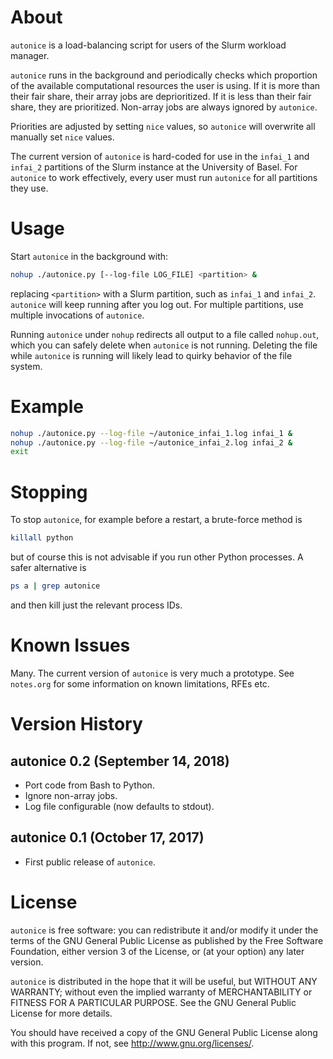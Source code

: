 # About

`autonice` is a load-balancing script for users of the Slurm workload
manager.

`autonice` runs in the background and periodically checks which
proportion of the available computational resources the user is using.
If it is more than their fair share, their array jobs are deprioritized.
If it is less than their fair share, they are prioritized. Non-array
jobs are always ignored by `autonice`.

Priorities are adjusted by setting `nice` values, so `autonice` will
overwrite all manually set `nice` values.

The current version of `autonice` is hard-coded for use in the `infai_1`
and `infai_2` partitions of the Slurm instance at the University of
Basel. For `autonice` to work effectively, every user must run
`autonice` for all partitions they use.

# Usage

Start `autonice` in the background with:

```bash
nohup ./autonice.py [--log-file LOG_FILE] <partition> &
```
replacing ```<partition>``` with a Slurm partition, such as `infai_1`
and `infai_2`. `autonice` will keep running after you log out.
For multiple partitions, use multiple invocations of `autonice`.

Running `autonice` under `nohup` redirects all output to a file called
`nohup.out`, which you can safely delete when `autonice` is not
running. Deleting the file while `autonice` is running will likely lead
to quirky behavior of the file system.

# Example

```bash
nohup ./autonice.py --log-file ~/autonice_infai_1.log infai_1 &
nohup ./autonice.py --log-file ~/autonice_infai_2.log infai_2 &
exit
```
# Stopping

To stop `autonice`, for example before a restart, a brute-force
method is

```bash
killall python
```

but of course this is not advisable if you run other Python processes.
A safer alternative is

```bash
ps a | grep autonice
```
and then kill just the relevant process IDs.

# Known Issues

Many. The current version of `autonice` is very much a prototype.
See `notes.org` for some information on known limitations, RFEs etc.

# Version History

## autonice 0.2 (September 14, 2018)
- Port code from Bash to Python.
- Ignore non-array jobs.
- Log file configurable (now defaults to stdout).

## autonice 0.1 (October 17, 2017)
- First public release of `autonice`.

# License

`autonice` is free software: you can redistribute it and/or modify it
under the terms of the GNU General Public License as published by the
Free Software Foundation, either version 3 of the License, or (at your
option) any later version.

`autonice` is distributed in the hope that it will be useful, but
WITHOUT ANY WARRANTY; without even the implied warranty of
MERCHANTABILITY or FITNESS FOR A PARTICULAR PURPOSE. See the GNU
General Public License for more details.

You should have received a copy of the GNU General Public License
along with this program. If not, see <http://www.gnu.org/licenses/>.
